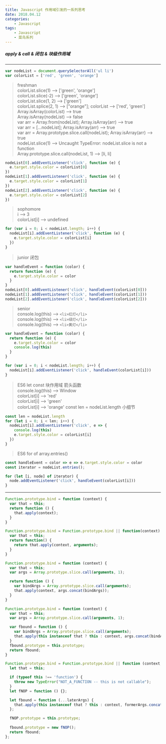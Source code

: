 ```yaml
---
title: Javascript 作用域引发的一系列思考
date: 2018.04.12
categories: 
    - Javascript
tags:
    - Javascript
    - 菜鸟系列
---
```

##### apply & call & 闭包 & 块级作用域
-----------------------------
``` javascript
var nodeList = document.querySelectorAll('ul li')
var colorList = ['red', 'green', 'orange']
```

> freshman  
> colorList.slice(1) --> ['green', 'orange']  
> colorList.slice(-2) --> ['green', 'orange']  
> colorList.slice(1, 2) --> ['green']  
> colorList.splice(2, 1) --> ["orange"]; colorList --> ['red', 'green']  
> Array.isArray(colorList) --> true  
> Array.isArray(nodeList) --> false  
> var arr = Array.from(nodeList); Array.isArray(arr) --> true  
> var arr = [...nodeList]; Array.isArray(arr) --> true  
> var arr = Array.prototype.slice.call(nodeList); Array.isArray(arr) --> true  
> nodeList.slice(1) --> Uncaught TypeError: nodeList.slice is not a function  
> Array.prototype.slice.call(nodeList, 1) --> [li, li]  

``` javascript
nodeList[0].addEventListener('click', function (e) {
  e.target.style.color = colorList[0]
})
nodeList[1].addEventListener('click', function (e) {
  e.target.style.color = colorList[1]
})
nodeList[2].addEventListener('click', function (e) {
  e.target.style.color = colorList[2]
})
```

> sophomore  
> i --> 3  
> colorList[i] --> undefined  

``` javascript
for (var i = 0; i < nodeList.length; i++) {
  nodeList[i].addEventListener('click', function (e) {
    e.target.style.color = colorList[i]
  })
}
```

> junior
> 闭包 

``` javascript
var handleEvent = function (color) {
  return function (e) {
    e.target.style.color = color
  }
}
nodeList[0].addEventListener('click', handleEvent(colorList[0]))
nodeList[1].addEventListener('click', handleEvent(colorList[1]))
nodeList[2].addEventListener('click', handleEvent(colorList[2]))
```

> senior  
> console.log(this) --> ```<li>红灯</li>```  
> console.log(this) --> ```<li>绿灯</li>```  
> console.log(this) --> ```<li>黄灯</li>```

``` javascript
var handleEvent = function (color) {
  return function (e) {
    e.target.style.color = color
    console.log(this)
  }
}

for (var i = 0; i < nodeList.length; i++) {
  nodeList[i].addEventListener('click', handleEvent(colorList[i]))
}
```

> ES6 let const 块作用域 箭头函数  
> console.log(this) --> Window  
> colorList[i] --> 'red'  
> colorList[i] --> 'green'  
> colorList[i] --> 'orange'
> const len = nodeList.length 小细节

``` javascript
const len = nodeList.length
for (let i = 0; i < len; i++) {
  nodeList[i].addEventListener('click', e => {
    console.log(this)
    e.target.style.color = colorList[i]
  })
}
```

> ES6 for of array.entries()

``` javascript
const handleEvent = color => e => e.target.style.color = color
const iterator = nodeList.entries();

for (let [i, node] of iterator) {
  node.addEventListener('click', handleEvent(colorList[i]))
}
```
-------------------------
``` javascript
Function.prototype.bind = function (context) {
  var that = this;
  return function () {
    that.apply(context);
  }
}
```

``` javascript
Function.prototype.bind = Function.prototype.bind || function(context) {
  var that = this;
  return function() {
    return that.apply(context, arguments);
  }
}
```

``` javascript
Function.prototype.bind = function (context) {
  var that = this;
  var args = Array.prototype.slice.call(arguments, 1);

  return function () {
    var bindArgs = Array.prototype.slice.call(arguments);
    that.apply(context, args.concat(bindArgs));
  }
}
```

``` javascript
Function.prototype.bind = function (context) {
  var that = this;
  var args = Array.prototype.slice.call(arguments, 1);

  var fbound = function () {
    var bindArgs = Array.prototype.slice.call(arguments);
    that.apply(this instanceof that ? this : context, args.concat(bindArgs));
  }
  fbound.prototype = this.prototype;
  return fbound;
}
```

``` javascript
Function.prototype.bind = Function.prototype.bind || function (context, ...formerArgs) {
  let that = this;

  if (typeof this !== 'function') {
    throw new TypeError("NOT_A_FUNCTION -- this is not callable");
  }
  let fNOP = function () {}; 

  let fbound = function (...laterArgs) {
    that.apply(this instanceof that ? this : context, formerArgs.concat(laterArgs));
  };

  fNOP.prototype = this.prototype;
    
  fbound.prototype = new fNOP();
  return fbound;
};
```